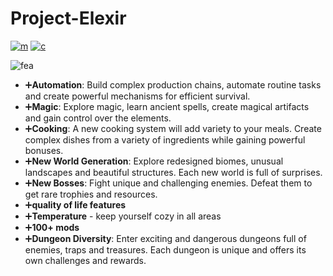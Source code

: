 # Project-Elexir
[![m](https://wsrv.nl/?url=https%3A%2F%2Fcdn.jsdelivr.net%2Fnpm%2F%40intergrav%2Fdevins-badges%403%2Fassets%2Fcozy%2Favailable%2Fmodrinth_vector.svg&amp;n=-1)](https://modrinth.com/project/project-elexir)
[![c](https://wsrv.nl/?url=https%3A%2F%2Fcdn.jsdelivr.net%2Fnpm%2F%40intergrav%2Fdevins-badges%403%2Fassets%2Fcozy%2Favailable%2Fcurseforge_vector.svg&n=-1)](https://curseforge.com/minecraft/modpacks/project-elexir)

    

![fea](https://cdn.modrinth.com/data/cached_images/539fd24432aed3c7be319b0dc6b5c16ef910d58a_0.webp)
- ➕**Automation**: Build complex production chains, automate routine tasks and create powerful mechanisms for efficient survival.
- ➕**Magic**: Explore magic, learn ancient spells, create magical artifacts and gain control over the elements.
- ➕**Cooking**: A new cooking system will add variety to your meals. Create complex dishes from a variety of ingredients while gaining powerful bonuses.
- ➕**New World Generation**: Explore redesigned biomes, unusual landscapes and beautiful structures. Each new world is full of surprises.
- ➕**New Bosses**: Fight unique and challenging enemies. Defeat them to get rare trophies and resources.
- ➕**quality of life features**
- ➕**Temperature** - keep yourself cozy in all areas
- ➕**100+ mods**
- ➕**Dungeon Diversity**: Enter exciting and dangerous dungeons full of enemies, traps and treasures. Each dungeon is unique and offers its own challenges and rewards.
